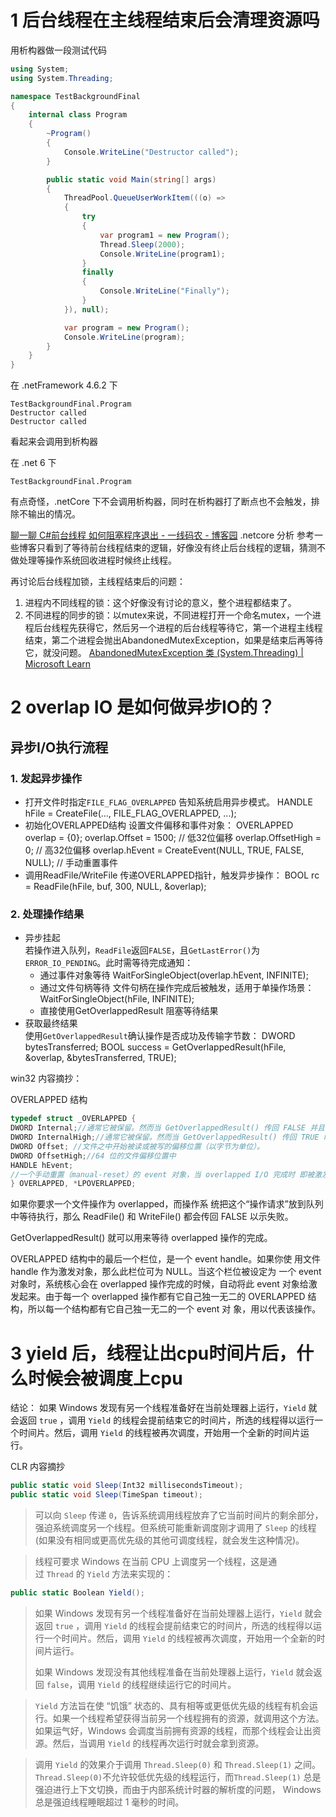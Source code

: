 
# 1  后台线程在主线程结束后会清理资源吗

用析构器做一段测试代码
```csharp
using System;
using System.Threading;

namespace TestBackgroundFinal
{
    internal class Program
    {
        ~Program()
        {
            Console.WriteLine("Destructor called");
        }

        public static void Main(string[] args)
        {
            ThreadPool.QueueUserWorkItem(((o) =>
            {
                try
                {
                    var program1 = new Program();
                    Thread.Sleep(2000);
                    Console.WriteLine(program1);
                }
                finally
                {
                    Console.WriteLine("Finally");
                }
            }), null);

            var program = new Program();
            Console.WriteLine(program);
        }
    }
}

```

在 .netFramework 4.6.2 下
```
TestBackgroundFinal.Program
Destructor called
Destructor called
```
看起来会调用到析构器

在 .net 6  下
```
TestBackgroundFinal.Program
```
有点奇怪，.netCore 下不会调用析构器，同时在析构器打了断点也不会触发，排除不输出的情况。

[聊一聊 C#前台线程 如何阻塞程序退出 - 一线码农 - 博客园](https://www.cnblogs.com/huangxincheng/p/18622015)
.netcore 分析
参考一些博客只看到了等待前台线程结束的逻辑，好像没有终止后台线程的逻辑，猜测不做处理等操作系统回收进程时候终止线程。

再讨论后台线程加锁，主线程结束后的问题：
1. 进程内不同线程的锁：这个好像没有讨论的意义，整个进程都结束了。
2. 不同进程的同步的锁：以mutex来说，不同进程打开一个命名mutex，一个进程后台线程先获得它，然后另一个进程的后台线程等待它，第一个进程主线程结束，第二个进程会抛出AbandonedMutexException，如果是结束后再等待它，就没问题。
[AbandonedMutexException 类 (System.Threading) | Microsoft Learn](https://learn.microsoft.com/zh-cn/dotnet/api/system.threading.abandonedmutexexception?view=net-7.0)
# 2 overlap IO 是如何做异步IO的？

## 异步I/O执行流程

### 1. 发起异步操作

- 打开文件时指定`FILE_FLAG_OVERLAPPED`
    告知系统启用异步模式。
    HANDLE hFile = CreateFile(..., FILE_FLAG_OVERLAPPED, ...);
- 初始化OVERLAPPED结构
    设置文件偏移和事件对象：
    OVERLAPPED overlap = {0};
    overlap.Offset = 1500;       // 低32位偏移
    overlap.OffsetHigh = 0;      // 高32位偏移
    overlap.hEvent = CreateEvent(NULL, TRUE, FALSE, NULL); // 手动重置事件
- 调用ReadFile/WriteFile
    传递OVERLAPPED指针，触发异步操作：
    BOOL rc = ReadFile(hFile, buf, 300, NULL, &overlap);
### 2. 处理操作结果

- 异步挂起  
    若操作进入队列，`ReadFile`返回`FALSE`，且`GetLastError()`为`ERROR_IO_PENDING`。此时需等待完成通知：
    - 通过事件对象等待
        WaitForSingleObject(overlap.hEvent, INFINITE);
    - 通过文件句柄等待 
        文件句柄在操作完成后被触发，适用于单操作场景：
        WaitForSingleObject(hFile, INFINITE);
    - 直接使用GetOverlappedResult 阻塞等待结果
- 获取最终结果  
    使用`GetOverlappedResult`确认操作是否成功及传输字节数：
    DWORD bytesTransferred;
    BOOL success = GetOverlappedResult(hFile, &overlap, &bytesTransferred, TRUE); 

win32  内容摘抄：

OVERLAPPED 结构
```cpp
typedef struct _OVERLAPPED { 
DWORD Internal;//通常它被保留。然而当 GetOverlappedResult() 传回 FALSE 并且 GetLastError() 并非传回 ERROR_IO_PENDING 时，这个栏位将内含一 个视系统而定的状态
DWORD InternalHigh;//通常它被保留。然而当 GetOverlappedResult() 传回 TRUE 时，这个栏位 将内含“被传输数据的长度”
DWORD Offset; //文件之中开始被读或被写的偏移位置（以字节为单位）。
DWORD OffsetHigh;//64 位的文件偏移位置中
HANDLE hEvent; 
//一个手动重置（manual-reset）的 event 对象，当 overlapped I/O 完成时 即被激发。ReadFileEx() 和 WriteFileEx() 会忽略这个栏位，彼时它可能 被用来传递一个用户自定义的指针
} OVERLAPPED, *LPOVERLAPPED;
```

如果你要求一个文件操作为 overlapped，而操作系 统把这个“操作请求”放到队列中等待执行，那么 ReadFile() 和 WriteFile() 都会传回 FALSE 以示失败。

GetOverlappedResult() 就可以用来等待 overlapped 操作的完成。

OVERLAPPED 结构中的最后一个栏位，是一个 event handle。如果你使 用文件 handle 作为激发对象，那么此栏位可为 NULL。当这个栏位被设定为 一个 event 对象时，系统核心会在 overlapped 操作完成的时候，自动将此 event 对象给激发起来。由于每一个 overlapped 操作都有它自己独一无二的 OVERLAPPED 结构，所以每一个结构都有它自己独一无二的一个 event 对 象，用以代表该操作。

# 3 yield 后，线程让出cpu时间片后，什么时候会被调度上cpu

结论： 如果 Windows 发现有另一个线程准备好在当前处理器上运行，`Yield` 就会返回 `true` ，调用 `Yield` 的线程会提前结束它的时间片，所选的线程得以运行一个时间片。然后，调用 `Yield` 的线程被再次调度，开始用一个全新的时间片运行。

CLR 内容摘抄

```cs
public static void Sleep(Int32 millisecondsTimeout);
public static void Sleep(TimeSpan timeout);
```

> 可以向 `Sleep` 传递 `0`，告诉系统调用线程放弃了它当前时间片的剩余部分，强迫系统调度另一个线程。但系统可能重新调度刚才调用了 `Sleep` 的线程(如果没有相同或更高优先级的其他可调度线程，就会发生这种情况)。

> 线程可要求 Windows 在当前 CPU 上调度另一个线程，这是通过 `Thread` 的 `Yield` 方法来实现的：
```cs
public static Boolean Yield();
```

> 如果 Windows 发现有另一个线程准备好在当前处理器上运行，`Yield` 就会返回 `true` ，调用 `Yield` 的线程会提前结束它的时间片，所选的线程得以运行一个时间片。然后，调用 `Yield` 的线程被再次调度，开始用一个全新的时间片运行。
> 
> 如果 Windows 发现没有其他线程准备在当前处理器上运行，`Yield` 就会返回 `false`，调用 `Yield` 的线程继续运行它的时间片。

> `Yield` 方法旨在使 “饥饿” 状态的、具有相等或更低优先级的线程有机会运行。如果一个线程希望获得当前另一个线程拥有的资源，就调用这个方法。如果运气好，Windows 会调度当前拥有资源的线程，而那个线程会让出资源。然后，当调用 `Yield` 的线程再次运行时就会拿到资源。

> 调用 `Yield` 的效果介于调用 `Thread.Sleep(0)` 和 `Thread.Sleep(1)` 之间。`Thread.Sleep(0)`不允许较低优先级的线程运行，而`Thread.Sleep(1)` 总是强迫进行上下文切换，而由于内部系统计时器的解析度的问题， Windows 总是强迫线程睡眠超过 1 毫秒的时间。
